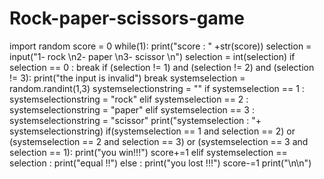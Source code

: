 # Rock-paper-scissors-game
import random
score = 0
while(1):
	print("score : " +str(score))
	selection = input("1- rock \n2- paper \n3- scissor \n")
	selection = int(selection)
	if selection == 0 : 
		break
	if (selection != 1) and (selection != 2) and (selection != 3):
		print("the input is invalid")
		break
	systemselection = random.randint(1,3)
	systemselectionstring = ""
	if systemselection == 1 : systemselectionstring = "rock"
	elif systemselection == 2 : systemselectionstring = "paper"
	elif systemselection == 3 : systemselectionstring = "scissor"
	print("systemselection : "+ systemselectionstring)
	if(systemselection == 1 and selection == 2) or (systemselection == 2 and selection == 3) or (systemselection == 3 and selection == 1):
		print("you win!!!")
		score+=1
	elif systemselection == selection :
		print("equal !!")
	else :
		print("you lost !!!")
		score-=1
	print("\n\n") 

